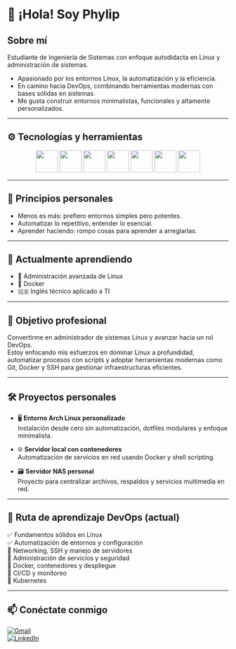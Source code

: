 # 👋 ¡Hola! Soy Phylip

## Sobre mí  
Estudiante de Ingeniería de Sistemas con enfoque autodidacta en Linux y administración de sistemas.  
- Apasionado por los entornos Linux, la automatización y la eficiencia.  
- En camino hacia DevOps, combinando herramientas modernas con bases sólidas en sistemas.  
- Me gusta construir entornos minimalistas, funcionales y altamente personalizados.

---

## ⚙️ Tecnologías y herramientas  
<p align="center">
  <!-- Linux y shell -->
  <img src="https://cdn.jsdelivr.net/gh/devicons/devicon/icons/linux/linux-original.svg" height="50"/>
  <img src="https://cdn.jsdelivr.net/gh/devicons/devicon/icons/bash/bash-original.svg" height="50"/>

  <!-- Terminal y editores -->
  <img src="https://cdn.jsdelivr.net/gh/devicons/devicon/icons/neovim/neovim-original.svg" height="50"/>
  <img src="https://cdn.jsdelivr.net/gh/devicons/devicon/icons/vscode/vscode-original.svg" height="50"/>

  <!-- Git y control de versiones -->
  <img src="https://cdn.jsdelivr.net/gh/devicons/devicon/icons/git/git-original.svg" height="50"/>

  <!-- Lenguajes -->
  <img src="https://cdn.jsdelivr.net/gh/devicons/devicon/icons/python/python-original.svg" height="50"/>

  <!-- Contenedores -->
  <img src="https://cdn.jsdelivr.net/gh/devicons/devicon/icons/docker/docker-original.svg" height="50"/>
</p>

---

## 📌 Principios personales  

- Menos es más: prefiero entornos simples pero potentes.  
- Automatizar lo repetitivo, entender lo esencial.  
- Aprender haciendo: rompo cosas para aprender a arreglarlas.

---

## 📘 Actualmente aprendiendo  

- 🐧 Administración avanzada de Linux
- 🐳 Docker
- 🇬🇧 Inglés técnico aplicado a TI  

---

## 🎯 Objetivo profesional  

Convertirme en administrador de sistemas Linux y avanzar hacia un rol DevOps.  
Estoy enfocando mis esfuerzos en dominar Linux a profundidad, automatizar procesos con scripts y adoptar herramientas modernas como Git, Docker y SSH para gestionar infraestructuras eficientes.

---

## 🛠️ Proyectos personales  

- 🖥️ **Entorno Arch Linux personalizado**  
  Instalación desde cero sin automatización, dotfiles modulares y enfoque minimalista.

- 🌐 **Servidor local con contenedores**  
  Automatización de servicios en red usando Docker y shell scripting.

- 🗃️ **Servidor NAS personal**  
  Proyecto para centralizar archivos, respaldos y servicios multimedia en red.

---

## 📍 Ruta de aprendizaje DevOps (actual)  
✅ Fundamentos sólidos en Linux  
✅ Automatización de entornos y configuración  
🔹 Networking, SSH y manejo de servidores  
🔹 Administración de servicios y seguridad  
🔹 Docker, contenedores y despliegue  
🔹 CI/CD y monitoreo  
🔹 Kubernetes

---

## 📫 Conéctate conmigo  
[![Gmail](https://img.shields.io/badge/Gmail-D14836?style=flat&logo=gmail&logoColor=white)](mailto:felipe28769@gmail.com)   
[![LinkedIn](https://img.shields.io/badge/LinkedIn-blue?style=flat&logo=linkedin)](https://www.linkedin.com/in/juan-rendon-dev)
